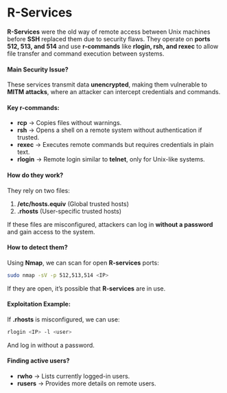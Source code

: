 # R-Services

**R-Services** were the old way of remote access between Unix machines before **SSH** replaced them due to security flaws. They operate on **ports 512, 513, and 514** and use **r-commands** like **rlogin, rsh, and rexec** to allow file transfer and command execution between systems.

#### **Main Security Issue?**

These services transmit data **unencrypted**, making them vulnerable to **MITM attacks**, where an attacker can intercept credentials and commands.

#### **Key r-commands:**

* **rcp** → Copies files without warnings.
* **rsh** → Opens a shell on a remote system without authentication if trusted.
* **rexec** → Executes remote commands but requires credentials in plain text.
* **rlogin** → Remote login similar to **telnet**, only for Unix-like systems.

#### **How do they work?**

They rely on two files:

1. **/etc/hosts.equiv** (Global trusted hosts)
2. **.rhosts** (User-specific trusted hosts)

If these files are misconfigured, attackers can log in **without a password** and gain access to the system.

#### **How to detect them?**

Using **Nmap**, we can scan for open **R-services** ports:

```bash
sudo nmap -sV -p 512,513,514 <IP>
```

If they are open, it’s possible that **R-services** are in use.

#### **Exploitation Example:**

If **.rhosts** is misconfigured, we can use:

```bash
rlogin <IP> -l <user>
```

And log in without a password.

#### **Finding active users?**

* **rwho** → Lists currently logged-in users.
* **rusers** → Provides more details on remote users.

